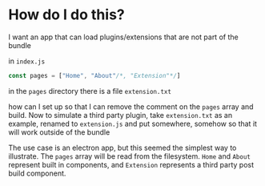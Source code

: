 # How do I do this?

I want an app that can load plugins/extensions that are not part of the bundle

in `index.js`

```javascript
const pages = ["Home", "About"/*, "Extension"*/]
```

in the `pages` directory there is a file `extension.txt`

how can I set up so that I can remove the comment on the `pages` array and build.  Now to simulate a third party plugin, take `extension.txt` as an example, renamed to `extension.js` and put somewhere, somehow so that it will work outside of the bundle

The use case is an electron app, but this seemed the simplest way to illustrate.  The `pages` array will be read from the filesystem.  `Home` and `About` represent built in components, and `Extension` represents a third party post build component.